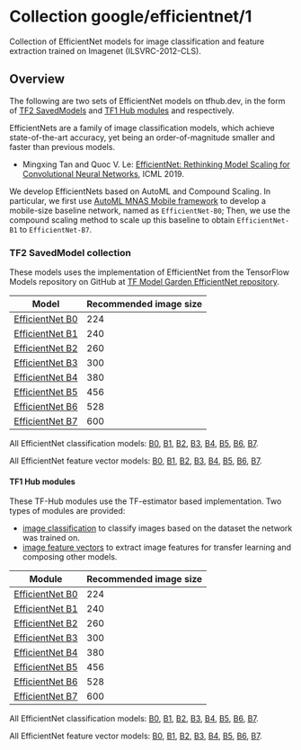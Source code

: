 # Collection google/efficientnet/1
Collection of EfficientNet models for image classification and feature 
extraction trained on Imagenet (ILSVRC-2012-CLS).

<!-- dataset: ImageNet (ILSVRC-2012-CLS) -->
<!-- module-type: image-classification -->
<!-- module-type: image-feature-vector -->
<!-- network-architecture: EfficientNet -->
<!-- language: en -->

## Overview
The following are two sets of EfficientNet models on tfhub.dev, in the form of
[TF2 SavedModels](https://www.tensorflow.org/hub/tf2_saved_model) and
[TF1 Hub modules](https://www.tensorflow.org/hub/tf1_hub_module) and
respectively.

EfficientNets are a family of image classification models, which achieve
state-of-the-art accuracy, yet being an order-of-magnitude smaller and faster
than previous models.

*   Mingxing Tan and Quoc V. Le:
    [EfficientNet: Rethinking Model Scaling for Convolutional Neural Networks](https://arxiv.org/abs/1905.11946),
    ICML 2019.

We develop EfficientNets based on AutoML and Compound Scaling. In particular, we
first use
[AutoML MNAS Mobile framework](https://ai.googleblog.com/2018/08/mnasnet-towards-automating-design-of.html)
to develop a mobile-size baseline network, named as `EfficientNet-B0`; Then, we
use the compound scaling method to scale up this baseline to obtain
`EfficientNet-B1` to `EfficientNet-B7`.

### TF2 SavedModel collection
These models uses the implementation of EfficientNet from the TensorFlow Models
repository on GitHub at
[TF Model Garden EfficientNet repository](https://github.com/tensorflow/models/tree/master/official/vision/image_classification).

Model                                                                          | Recommended image size
------------------------------------------------------------------------------ | ----------------------
[EfficientNet B0](https://tfhub.dev/tensorflow/efficientnet/b0/classification) | 224
[EfficientNet B1](https://tfhub.dev/tensorflow/efficientnet/b1/classification) | 240
[EfficientNet B2](https://tfhub.dev/tensorflow/efficientnet/b2/classification) | 260
[EfficientNet B3](https://tfhub.dev/tensorflow/efficientnet/b3/classification) | 300
[EfficientNet B4](https://tfhub.dev/tensorflow/efficientnet/b4/classification) | 380
[EfficientNet B5](https://tfhub.dev/tensorflow/efficientnet/b5/classification) | 456
[EfficientNet B6](https://tfhub.dev/tensorflow/efficientnet/b6/classification) | 528
[EfficientNet B7](https://tfhub.dev/tensorflow/efficientnet/b7/classification) | 600

All EfficientNet classification models:
[B0](https://tfhub.dev/tensorflow/efficientnet/b0/classification),
[B1](https://tfhub.dev/tensorflow/efficientnet/b1/classification),
[B2](https://tfhub.dev/tensorflow/efficientnet/b2/classification),
[B3](https://tfhub.dev/tensorflow/efficientnet/b3/classification),
[B4](https://tfhub.dev/tensorflow/efficientnet/b4/classification),
[B5](https://tfhub.dev/tensorflow/efficientnet/b5/classification),
[B6](https://tfhub.dev/tensorflow/efficientnet/b6/classification),
[B7](https://tfhub.dev/tensorflow/efficientnet/b7/classification).

All EfficientNet feature vector models:
[B0](https://tfhub.dev/tensorflow/efficientnet/b0/feature-vector),
[B1](https://tfhub.dev/tensorflow/efficientnet/b1/feature-vector),
[B2](https://tfhub.dev/tensorflow/efficientnet/b2/feature-vector),
[B3](https://tfhub.dev/tensorflow/efficientnet/b3/feature-vector),
[B4](https://tfhub.dev/tensorflow/efficientnet/b4/feature-vector),
[B5](https://tfhub.dev/tensorflow/efficientnet/b5/feature-vector),
[B6](https://tfhub.dev/tensorflow/efficientnet/b6/feature-vector),
[B7](https://tfhub.dev/tensorflow/efficientnet/b7/feature-vector).


#### TF1 Hub modules

These TF-Hub modules use the TF-estimator based implementation. Two types of
modules are provided:

*   [image classification](https://www.tensorflow.org/hub/common_signatures/images#classification)
    to classify images based on the dataset the network was trained on.
*   [image feature vectors](https://www.tensorflow.org/hub/common_signatures/images#feature-vector)
    to extract image features for transfer learning and composing other models.

Module                                                                       | Recommended image size
---------------------------------------------------------------------------- | ----------------------
[EfficientNet B0](https://tfhub.dev/google/efficientnet/b0/classification) | 224
[EfficientNet B1](https://tfhub.dev/google/efficientnet/b1/classification) | 240
[EfficientNet B2](https://tfhub.dev/google/efficientnet/b2/classification) | 260
[EfficientNet B3](https://tfhub.dev/google/efficientnet/b3/classification) | 300
[EfficientNet B4](https://tfhub.dev/google/efficientnet/b4/classification) | 380
[EfficientNet B5](https://tfhub.dev/google/efficientnet/b5/classification) | 456
[EfficientNet B6](https://tfhub.dev/google/efficientnet/b6/classification) | 528
[EfficientNet B7](https://tfhub.dev/google/efficientnet/b7/classification) | 600

All EfficientNet classification models:
[B0](https://tfhub.dev/google/efficientnet/b0/classification),
[B1](https://tfhub.dev/google/efficientnet/b1/classification),
[B2](https://tfhub.dev/google/efficientnet/b2/classification),
[B3](https://tfhub.dev/google/efficientnet/b3/classification),
[B4](https://tfhub.dev/google/efficientnet/b4/classification),
[B5](https://tfhub.dev/google/efficientnet/b5/classification),
[B6](https://tfhub.dev/google/efficientnet/b6/classification),
[B7](https://tfhub.dev/google/efficientnet/b7/classification).

All EfficientNet feature vector models:
[B0](https://tfhub.dev/google/efficientnet/b0/feature-vector),
[B1](https://tfhub.dev/google/efficientnet/b1/feature-vector),
[B2](https://tfhub.dev/google/efficientnet/b2/feature-vector),
[B3](https://tfhub.dev/google/efficientnet/b3/feature-vector),
[B4](https://tfhub.dev/google/efficientnet/b4/feature-vector),
[B5](https://tfhub.dev/google/efficientnet/b5/feature-vector),
[B6](https://tfhub.dev/google/efficientnet/b6/feature-vector),
[B7](https://tfhub.dev/google/efficientnet/b7/feature-vector).
